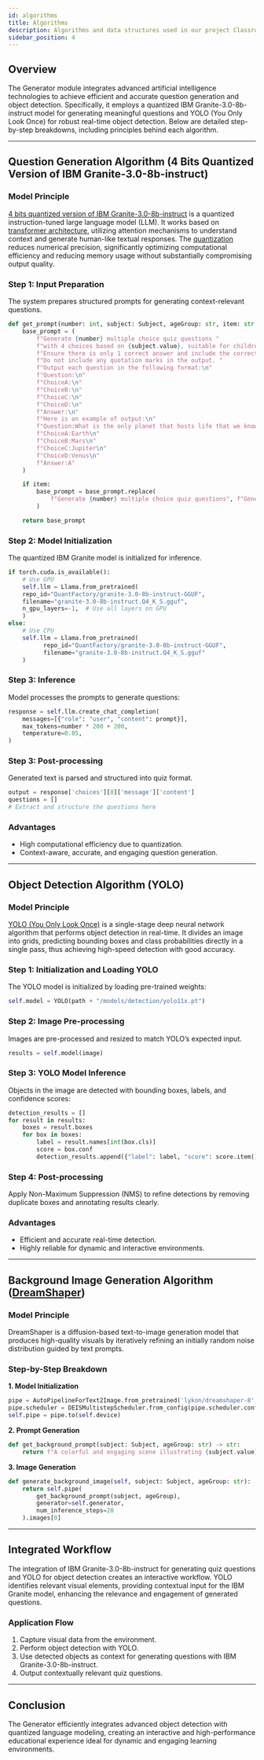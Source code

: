 ```yaml
---
id: algorithms
title: Algorithms
description: Algorithms and data structures used in our project Classroom Explorers, focusing on AI, AR, and game development.
sidebar_position: 4
---
```


## Overview

The Generator module integrates advanced artificial intelligence technologies to achieve efficient and accurate question
generation and object detection. Specifically, it employs a quantized IBM Granite-3.0-8b-instruct model for generating
meaningful questions and YOLO (You Only Look Once) for robust real-time object detection. Below are detailed
step-by-step breakdowns, including principles behind each algorithm.

---

## Question Generation Algorithm (4 Bits Quantized Version of IBM Granite-3.0-8b-instruct)

### Model Principle

[4 bits quantized version of IBM Granite-3.0-8b-instruct](https://huggingface.co/QuantFactory/granite-3.0-8b-instruct-GGUF)
is a quantized instruction-tuned large language model (LLM). It works based
on [transformer architecture](https://proceedings.neurips.cc/paper_files/paper/2017/file/3f5ee243547dee91fbd053c1c4a845aa-Paper.pdf),
utilizing attention mechanisms to understand context and generate human-like textual responses.
The [quantization](https://arxiv.org/pdf/2106.08295) reduces numerical precision, significantly optimizing computational
efficiency and reducing memory usage without substantially compromising output quality.

### Step 1: Input Preparation

The system prepares structured prompts for generating context-relevant questions.

```python
def get_prompt(number: int, subject: Subject, ageGroup: str, item: str = None) -> str:
    base_prompt = (
        f"Generate {number} multiple choice quiz questions "
        f"with 4 choices based on {subject.value}, suitable for children at {ageGroup} years old. "
        f"Ensure there is only 1 correct answer and include the correct answer. "
        f"Do not include any quotation marks in the output. "
        f"Output each question in the following format:\n"
        f"Question:\n"
        f"ChoiceA:\n"
        f"ChoiceB:\n"
        f"ChoiceC:\n"
        f"ChoiceD:\n"
        f"Answer:\n"
        f"Here is an example of output:\n"
        f"Question:What is the only planet that hosts life that we know of?\n"
        f"ChoiceA:Earth\n"
        f"ChoiceB:Mars\n"
        f"ChoiceC:Jupiter\n"
        f"ChoiceD:Venus\n"
        f"Answer:A"
    )

    if item:
        base_prompt = base_prompt.replace(
            f"Generate {number} multiple choice quiz questions", f"Generate {number} multiple choice quiz questions around {item}"
        )

    return base_prompt
```

### Step 2: Model Initialization

The quantized IBM Granite model is initialized for inference.

```python
if torch.cuda.is_available():
    # Use GPU
    self.llm = Llama.from_pretrained(
    repo_id="QuantFactory/granite-3.0-8b-instruct-GGUF",
    filename="granite-3.0-8b-instruct.Q4_K_S.gguf",
    n_gpu_layers=-1,  # Use all layers on GPU
    )
else:
    # Use CPU
    self.llm = Llama.from_pretrained(
          repo_id="QuantFactory/granite-3.0-8b-instruct-GGUF",
          filename="granite-3.0-8b-instruct.Q4_K_S.gguf"
    )
```

### Step 3: Inference

Model processes the prompts to generate questions:

```python
response = self.llm.create_chat_completion(
    messages=[{"role": "user", "content": prompt}],
    max_tokens=number * 200 + 200,
    temperature=0.85,
)
```

### Step 3: Post-processing

Generated text is parsed and structured into quiz format.

```python
output = response['choices'][0]['message']['content']
questions = []
# Extract and structure the questions here
```

### Advantages

- High computational efficiency due to quantization.
- Context-aware, accurate, and engaging question generation.

---

## Object Detection Algorithm (YOLO)

### Model Principle

[YOLO (You Only Look Once)](https://docs.ultralytics.com/) is a single-stage deep neural network algorithm that performs
object detection in real-time. It divides an image into grids, predicting bounding boxes and class probabilities
directly in a single pass, thus achieving high-speed detection with good accuracy.

### Step 1: Initialization and Loading YOLO

The YOLO model is initialized by loading pre-trained weights:

```python
self.model = YOLO(path + "/models/detection/yolo11x.pt")
```

### Step 2: Image Pre-processing

Images are pre-processed and resized to match YOLO’s expected input.

```python
results = self.model(image)
```

### Step 3: YOLO Model Inference

Objects in the image are detected with bounding boxes, labels, and confidence scores:

```python
detection_results = []
for result in results:
    boxes = result.boxes
    for box in boxes:
        label = result.names[int(box.cls)]
        score = box.conf
        detection_results.append({"label": label, "score": score.item()})
```

### Step 4: Post-processing

Apply Non-Maximum Suppression (NMS) to refine detections by removing duplicate boxes and annotating results clearly.

### Advantages

- Efficient and accurate real-time detection.
- Highly reliable for dynamic and interactive environments.

---

## Background Image Generation Algorithm ([DreamShaper](https://huggingface.co/Lykon/dreamshaper-8))

### Model Principle

DreamShaper is a diffusion-based text-to-image generation model that produces high-quality visuals by iteratively
refining an initially random noise distribution guided by text prompts.

### Step-by-Step Breakdown

**1. Model Initialization**

```python
pipe = AutoPipelineForText2Image.from_pretrained('lykon/dreamshaper-8', torch_dtype=torch.float16, variant="fp16")
pipe.scheduler = DEISMultistepScheduler.from_config(pipe.scheduler.config)
self.pipe = pipe.to(self.device)
```

**2. Prompt Generation**

```python
def get_background_prompt(subject: Subject, ageGroup: str) -> str:
    return f"A colorful and engaging scene illustrating {subject.value}, suitable for children at {ageGroup} years old."
```

**3. Image Generation**

```python
def generate_background_image(self, subject: Subject, ageGroup: str):
    return self.pipe(
        get_background_prompt(subject, ageGroup),
        generator=self.generator,
        num_inference_steps=20
    ).images[0]
```

---

## Integrated Workflow

The integration of IBM Granite-3.0-8b-instruct for generating quiz questions and YOLO for object detection creates an
interactive workflow. YOLO identifies relevant visual elements, providing contextual input for the IBM Granite model,
enhancing the relevance and engagement of generated questions.

### Application Flow

1. Capture visual data from the environment.
2. Perform object detection with YOLO.
3. Use detected objects as context for generating questions with IBM Granite-3.0-8b-instruct.
4. Output contextually relevant quiz questions.

---

## Conclusion

The Generator efficiently integrates advanced object detection with quantized language modeling, creating an interactive
and high-performance educational experience ideal for dynamic and engaging learning environments.

